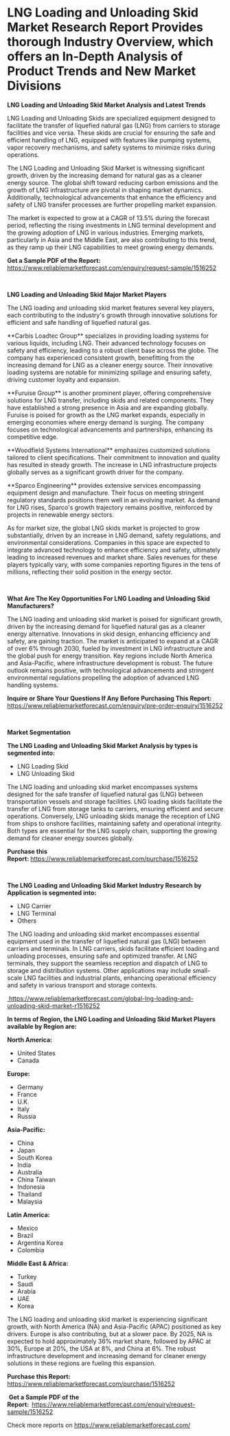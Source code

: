 <p><h1>LNG Loading and Unloading Skid Market Research Report Provides thorough Industry Overview, which offers an In-Depth Analysis of Product Trends and New Market Divisions</h1></p><p><strong>LNG Loading and Unloading Skid Market Analysis and Latest Trends</strong></p>
<p><p>LNG Loading and Unloading Skids are specialized equipment designed to facilitate the transfer of liquefied natural gas (LNG) from carriers to storage facilities and vice versa. These skids are crucial for ensuring the safe and efficient handling of LNG, equipped with features like pumping systems, vapor recovery mechanisms, and safety systems to minimize risks during operations.</p><p>The LNG Loading and Unloading Skid Market is witnessing significant growth, driven by the increasing demand for natural gas as a cleaner energy source. The global shift toward reducing carbon emissions and the growth of LNG infrastructure are pivotal in shaping market dynamics. Additionally, technological advancements that enhance the efficiency and safety of LNG transfer processes are further propelling market expansion.</p><p>The market is expected to grow at a CAGR of 13.5% during the forecast period, reflecting the rising investments in LNG terminal development and the growing adoption of LNG in various industries. Emerging markets, particularly in Asia and the Middle East, are also contributing to this trend, as they ramp up their LNG capabilities to meet growing energy demands.</p></p>
<p><strong>Get a Sample PDF of the Report:&nbsp;</strong> <a href="https://www.reliablemarketforecast.com/enquiry/request-sample/1516252?utm_campaign=2288&utm_medium=2&utm_source=Github&utm_content=ia&utm_term=29032025&utm_id=lng-loading-and-unloading-skid">https://www.reliablemarketforecast.com/enquiry/request-sample/1516252</a></p>
<p>&nbsp;</p>
<p><strong>LNG Loading and Unloading Skid Major Market Players</strong></p>
<p><p>The LNG loading and unloading skid market features several key players, each contributing to the industry's growth through innovative solutions for efficient and safe handling of liquefied natural gas.</p><p>**Carbis Loadtec Group** specializes in providing loading systems for various liquids, including LNG. Their advanced technology focuses on safety and efficiency, leading to a robust client base across the globe. The company has experienced consistent growth, benefitting from the increasing demand for LNG as a cleaner energy source. Their innovative loading systems are notable for minimizing spillage and ensuring safety, driving customer loyalty and expansion.</p><p>**Furuise Group** is another prominent player, offering comprehensive solutions for LNG transfer, including skids and related components. They have established a strong presence in Asia and are expanding globally. Furuise is poised for growth as the LNG market expands, especially in emerging economies where energy demand is surging. The company focuses on technological advancements and partnerships, enhancing its competitive edge.</p><p>**Woodfield Systems International** emphasizes customized solutions tailored to client specifications. Their commitment to innovation and quality has resulted in steady growth. The increase in LNG infrastructure projects globally serves as a significant growth driver for the company.</p><p>**Sparco Engineering** provides extensive services encompassing equipment design and manufacture. Their focus on meeting stringent regulatory standards positions them well in an evolving market. As demand for LNG rises, Sparco's growth trajectory remains positive, reinforced by projects in renewable energy sectors.</p><p>As for market size, the global LNG skids market is projected to grow substantially, driven by an increase in LNG demand, safety regulations, and environmental considerations. Companies in this space are expected to integrate advanced technology to enhance efficiency and safety, ultimately leading to increased revenues and market share. Sales revenues for these players typically vary, with some companies reporting figures in the tens of millions, reflecting their solid position in the energy sector.</p></p>
<p>&nbsp;</p>
<p><strong>What Are The Key Opportunities For LNG Loading and Unloading Skid Manufacturers?</strong></p>
<p><p>The LNG loading and unloading skid market is poised for significant growth, driven by the increasing demand for liquefied natural gas as a cleaner energy alternative. Innovations in skid design, enhancing efficiency and safety, are gaining traction. The market is anticipated to expand at a CAGR of over 6% through 2030, fueled by investment in LNG infrastructure and the global push for energy transition. Key regions include North America and Asia-Pacific, where infrastructure development is robust. The future outlook remains positive, with technological advancements and stringent environmental regulations propelling the adoption of advanced LNG handling systems.</p></p>
<p><strong>Inquire or Share Your Questions If Any Before Purchasing This Report:</strong> <a href="https://www.reliablemarketforecast.com/enquiry/pre-order-enquiry/1516252?utm_campaign=2288&utm_medium=2&utm_source=Github&utm_content=ia&utm_term=29032025&utm_id=lng-loading-and-unloading-skid">https://www.reliablemarketforecast.com/enquiry/pre-order-enquiry/1516252</a></p>
<p>&nbsp;</p>
<p><strong>Market Segmentation</strong></p>
<p><strong>The LNG Loading and Unloading Skid Market Analysis by types is segmented into:</strong></p>
<p><ul><li>LNG Loading Skid</li><li>LNG Unloading Skid</li></ul></p>
<p><p>The LNG loading and unloading skid market encompasses systems designed for the safe transfer of liquefied natural gas (LNG) between transportation vessels and storage facilities. LNG loading skids facilitate the transfer of LNG from storage tanks to carriers, ensuring efficient and secure operations. Conversely, LNG unloading skids manage the reception of LNG from ships to onshore facilities, maintaining safety and operational integrity. Both types are essential for the LNG supply chain, supporting the growing demand for cleaner energy sources globally.</p></p>
<p><strong>Purchase this Report:&nbsp;</strong><a href="https://www.reliablemarketforecast.com/purchase/1516252?utm_campaign=2288&utm_medium=2&utm_source=Github&utm_content=ia&utm_term=29032025&utm_id=lng-loading-and-unloading-skid">https://www.reliablemarketforecast.com/purchase/1516252</a></p>
<p>&nbsp;</p>
<p><strong>The LNG Loading and Unloading Skid Market Industry Research by Application is segmented into:</strong></p>
<p><ul><li>LNG Carrier</li><li>LNG Terminal</li><li>Others</li></ul></p>
<p><p>The LNG loading and unloading skid market encompasses essential equipment used in the transfer of liquefied natural gas (LNG) between carriers and terminals. In LNG carriers, skids facilitate efficient loading and unloading processes, ensuring safe and optimized transfer. At LNG terminals, they support the seamless reception and dispatch of LNG to storage and distribution systems. Other applications may include small-scale LNG facilities and industrial plants, enhancing operational efficiency and safety in various transport and storage contexts.</p></p>
<p><a href="https://www.reliablemarketforecast.com/global-lng-loading-and-unloading-skid-market-r1516252?utm_campaign=2288&utm_medium=2&utm_source=Github&utm_content=ia&utm_term=29032025&utm_id=lng-loading-and-unloading-skid">&nbsp;https://www.reliablemarketforecast.com/global-lng-loading-and-unloading-skid-market-r1516252</a></p>
<p><strong>In terms of Region, the LNG Loading and Unloading Skid Market Players available by Region are:</strong></p>
<p>
    <p> <strong> North America: </strong>
        <ul>
            <li>United States</li>
            <li>Canada</li>
        </ul>
        </p> 
    <p> <strong> Europe: </strong>
        <ul>
            <li>Germany</li>
            <li>France</li>
            <li>U.K.</li>
            <li>Italy</li>
            <li>Russia</li>
        </ul>
        </p> 
    <p> <strong> Asia-Pacific: </strong>
        <ul>
            <li>China</li>
            <li>Japan</li>
            <li>South Korea</li>
            <li>India</li>
            <li>Australia</li>
            <li>China Taiwan</li>
            <li>Indonesia</li>
            <li>Thailand</li>
            <li>Malaysia</li>
        </ul>
        </p> 
    <p> <strong> Latin America: </strong>
        <ul>
            <li>Mexico</li>
            <li>Brazil</li>
            <li>Argentina Korea</li>
            <li>Colombia</li>
        </ul>
        </p> 
    <p> <strong> Middle East & Africa: </strong>
        <ul>
            <li>Turkey</li>
            <li>Saudi</li>
            <li>Arabia</li>
            <li>UAE</li>
            <li>Korea</li>
        </ul>
    </p>
    </p>
<p><p>The LNG loading and unloading skid market is experiencing significant growth, with North America (NA) and Asia-Pacific (APAC) positioned as key drivers. Europe is also contributing, but at a slower pace. By 2025, NA is expected to hold approximately 36% market share, followed by APAC at 30%, Europe at 20%, the USA at 8%, and China at 6%. The robust infrastructure development and increasing demand for cleaner energy solutions in these regions are fueling this expansion.</p></p>
<p><strong>Purchase this Report: </strong><a href="https://www.reliablemarketforecast.com/purchase/1516252?utm_campaign=2288&utm_medium=2&utm_source=Github&utm_content=ia&utm_term=29032025&utm_id=lng-loading-and-unloading-skid">https://www.reliablemarketforecast.com/purchase/1516252</a></p>
<p>&nbsp;<strong>Get a Sample PDF of the Report:&nbsp;&nbsp;</strong><a href="https://www.reliablemarketforecast.com/enquiry/request-sample/1516252?utm_campaign=2288&utm_medium=2&utm_source=Github&utm_content=ia&utm_term=29032025&utm_id=lng-loading-and-unloading-skid">https://www.reliablemarketforecast.com/enquiry/request-sample/1516252</a></p>
<p><strong></strong></p>
<p>Check more reports on <a href="https://www.reliablemarketforecast.com/?utm_campaign=2288&utm_medium=2&utm_source=Github&utm_content=ia&utm_term=29032025&utm_id=lng-loading-and-unloading-skid">https://www.reliablemarketforecast.com/</a></p>
